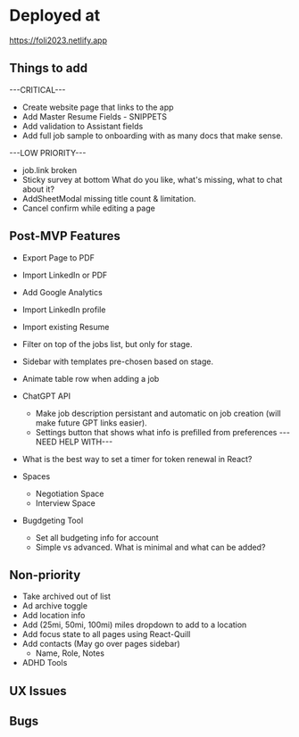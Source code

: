 # Deployed at

https://foli2023.netlify.app

## Things to add

---CRITICAL---
-   Create website page that links to the app
-   Add Master Resume Fields - SNIPPETS
-   Add validation to Assistant fields
-   Add full job sample to onboarding with as many docs that make sense.


---LOW PRIORITY---
-   job.link broken 
-   Sticky survey at bottom
    What do you like, what's missing, what to chat about it?
-   AddSheetModal missing title count & limitation. 
-   Cancel confirm while editing a page


## Post-MVP Features

-   Export Page to PDF
-   Import LinkedIn or PDF
-   Add Google Analytics
-   Import LinkedIn profile
-   Import existing Resume
-   Filter on top of the jobs list, but only for stage.
-   Sidebar with templates pre-chosen based on stage.
-   Animate table row when adding a job

-   ChatGPT API
    -   Make job description persistant and automatic on job creation (will make future GPT links easier).
    -   Settings button that shows what info is prefilled from preferences
    ---NEED HELP WITH---
-   What is the best way to set a timer for token renewal in React?

-   Spaces
    -   Negotiation Space
    -   Interview Space
-   Bugdgeting Tool
    -   Set all budgeting info for account
    -   Simple vs advanced. What is minimal and what can be added?


## Non-priority

-   Take archived out of list
-   Ad archive toggle
-   Add location info
-   Add (25mi, 50mi, 100mi) miles dropdown to add to a location
-   Add focus state to all pages using React-Quill
-   Add contacts (May go over pages sidebar)
    -   Name, Role, Notes
-   ADHD Tools

## UX Issues

## Bugs

